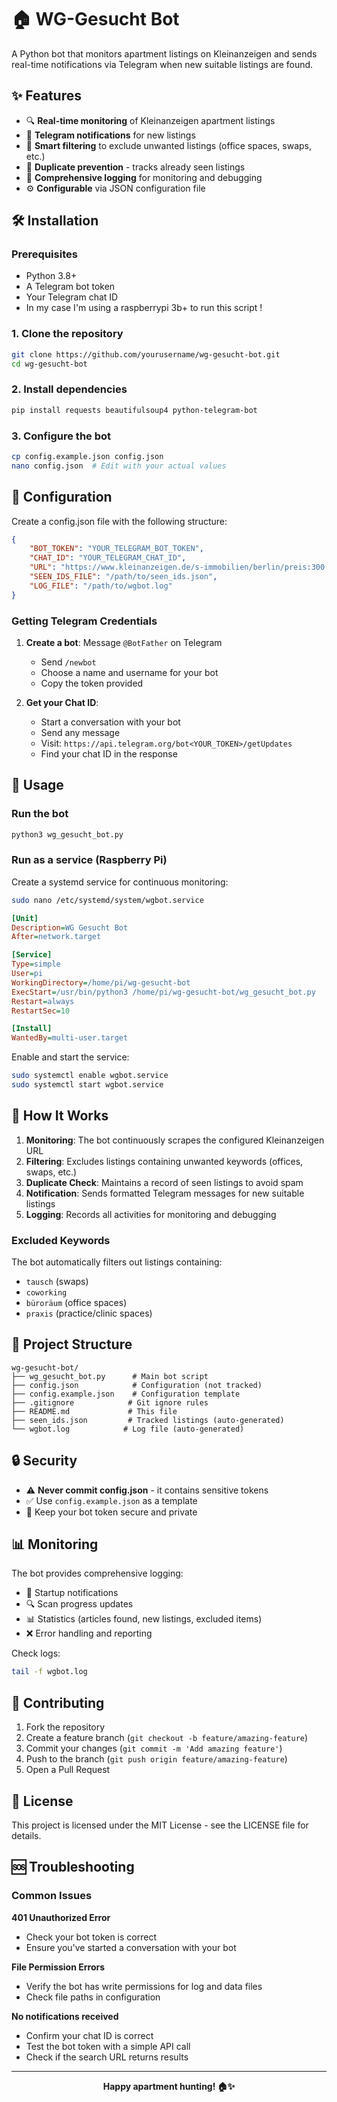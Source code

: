 # 🏠 WG-Gesucht Bot

A Python bot that monitors apartment listings on Kleinanzeigen and sends real-time notifications via Telegram when new suitable listings are found.

## ✨ Features

- 🔍 **Real-time monitoring** of Kleinanzeigen apartment listings
- 📱 **Telegram notifications** for new listings
- 🚫 **Smart filtering** to exclude unwanted listings (office spaces, swaps, etc.)
- 💾 **Duplicate prevention** - tracks already seen listings
- 📝 **Comprehensive logging** for monitoring and debugging
- ⚙️ **Configurable** via JSON configuration file

## 🛠️ Installation

### Prerequisites

- Python 3.8+
- A Telegram bot token
- Your Telegram chat ID
- In my case I'm using a raspberrypi 3b+ to run this script !

### 1. Clone the repository

```bash
git clone https://github.com/yourusername/wg-gesucht-bot.git
cd wg-gesucht-bot
```

### 2. Install dependencies

```bash
pip install requests beautifulsoup4 python-telegram-bot
```

### 3. Configure the bot

```bash
cp config.example.json config.json
nano config.json  # Edit with your actual values
```

## 🔧 Configuration

Create a config.json file with the following structure:

```json
{
    "BOT_TOKEN": "YOUR_TELEGRAM_BOT_TOKEN",
    "CHAT_ID": "YOUR_TELEGRAM_CHAT_ID",
    "URL": "https://www.kleinanzeigen.de/s-immobilien/berlin/preis:300:1200/c195l3331",
    "SEEN_IDS_FILE": "/path/to/seen_ids.json",
    "LOG_FILE": "/path/to/wgbot.log"
}
```

### Getting Telegram Credentials

1. **Create a bot**: Message `@BotFather` on Telegram
   - Send `/newbot`
   - Choose a name and username for your bot
   - Copy the token provided

2. **Get your Chat ID**: 
   - Start a conversation with your bot
   - Send any message
   - Visit: `https://api.telegram.org/bot<YOUR_TOKEN>/getUpdates`
   - Find your chat ID in the response

## 🚀 Usage

### Run the bot

```bash
python3 wg_gesucht_bot.py
```

### Run as a service (Raspberry Pi)

Create a systemd service for continuous monitoring:

```bash
sudo nano /etc/systemd/system/wgbot.service
```

```ini
[Unit]
Description=WG Gesucht Bot
After=network.target

[Service]
Type=simple
User=pi
WorkingDirectory=/home/pi/wg-gesucht-bot
ExecStart=/usr/bin/python3 /home/pi/wg-gesucht-bot/wg_gesucht_bot.py
Restart=always
RestartSec=10

[Install]
WantedBy=multi-user.target
```

Enable and start the service:

```bash
sudo systemctl enable wgbot.service
sudo systemctl start wgbot.service
```

## 🎯 How It Works

1. **Monitoring**: The bot continuously scrapes the configured Kleinanzeigen URL
2. **Filtering**: Excludes listings containing unwanted keywords (offices, swaps, etc.)
3. **Duplicate Check**: Maintains a record of seen listings to avoid spam
4. **Notification**: Sends formatted Telegram messages for new suitable listings
5. **Logging**: Records all activities for monitoring and debugging

### Excluded Keywords

The bot automatically filters out listings containing:
- `tausch` (swaps)
- `coworking`
- `büroräum` (office spaces)
- `praxis` (practice/clinic spaces)

## 📁 Project Structure

```
wg-gesucht-bot/
├── wg_gesucht_bot.py      # Main bot script
├── config.json            # Configuration (not tracked)
├── config.example.json    # Configuration template
├── .gitignore            # Git ignore rules
├── README.md             # This file
├── seen_ids.json         # Tracked listings (auto-generated)
└── wgbot.log            # Log file (auto-generated)
```

## 🔒 Security

- ⚠️ **Never commit config.json** - it contains sensitive tokens
- ✅ Use `config.example.json` as a template
- 🔐 Keep your bot token secure and private

## 📊 Monitoring

The bot provides comprehensive logging:

- 🚀 Startup notifications
- 🔍 Scan progress updates  
- 📊 Statistics (articles found, new listings, excluded items)
- ❌ Error handling and reporting

Check logs:
```bash
tail -f wgbot.log
```

## 🤝 Contributing

1. Fork the repository
2. Create a feature branch (`git checkout -b feature/amazing-feature`)
3. Commit your changes (`git commit -m 'Add amazing feature'`)
4. Push to the branch (`git push origin feature/amazing-feature`)
5. Open a Pull Request

## 📄 License

This project is licensed under the MIT License - see the LICENSE file for details.

## 🆘 Troubleshooting

### Common Issues

**401 Unauthorized Error**
- Check your bot token is correct
- Ensure you've started a conversation with your bot

**File Permission Errors**
- Verify the bot has write permissions for log and data files
- Check file paths in configuration

**No notifications received**
- Confirm your chat ID is correct
- Test the bot token with a simple API call
- Check if the search URL returns results

---

<div align="center">
  <strong>Happy apartment hunting! 🏠✨</strong>
</div>
